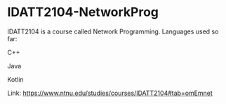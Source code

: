 # IDATT2104-NetworkProg
IDATT2104 is a course called Network Programming. 
Languages used so far:

  C++
  
  Java
  
  Kotlin
  

Link: https://www.ntnu.edu/studies/courses/IDATT2104#tab=omEmnet
